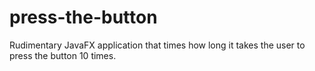 # press-the-button
Rudimentary JavaFX application that times how long it takes the user to press the button 10 times.
